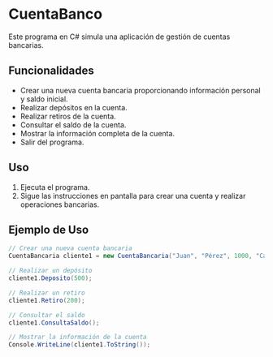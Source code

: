 # CuentaBanco

Este programa en C# simula una aplicación de gestión de cuentas bancarias.

## Funcionalidades

- Crear una nueva cuenta bancaria proporcionando información personal y saldo inicial.
- Realizar depósitos en la cuenta.
- Realizar retiros de la cuenta.
- Consultar el saldo de la cuenta.
- Mostrar la información completa de la cuenta.
- Salir del programa.

## Uso

1. Ejecuta el programa.
2. Sigue las instrucciones en pantalla para crear una cuenta y realizar operaciones bancarias.

## Ejemplo de Uso

```csharp
// Crear una nueva cuenta bancaria
CuentaBancaria cliente1 = new CuentaBancaria("Juan", "Pérez", 1000, "Calle 123", "123456789");

// Realizar un depósito
cliente1.Deposito(500);

// Realizar un retiro
cliente1.Retiro(200);

// Consultar el saldo
cliente1.ConsultaSaldo();

// Mostrar la información de la cuenta
Console.WriteLine(cliente1.ToString());
